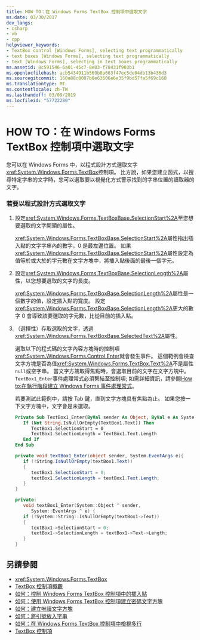 ```yaml
---
title: HOW TO：在 Windows Forms TextBox 控制項中選取文字
ms.date: 03/30/2017
dev_langs:
- csharp
- vb
- cpp
helpviewer_keywords:
- TextBox control [Windows Forms], selecting text programmatically
- text boxes [Windows Forms], selecting text programmatically
- text [Windows Forms], selecting in text boxes programmatically
ms.assetid: 8c591546-6a01-45c7-8e03-f78431f903b1
ms.openlocfilehash: acb5434911b569b0a663f47ec5de04db13b436d3
ms.sourcegitcommit: 160a88c8087b0e63606e6e35f9bd57fa5f69c168
ms.translationtype: MT
ms.contentlocale: zh-TW
ms.lasthandoff: 03/09/2019
ms.locfileid: "57722280"
---
```

# <a name="how-to-select-text-in-the-windows-forms-textbox-control"></a>HOW TO：在 Windows Forms TextBox 控制項中選取文字
您可以在 Windows Forms 中，以程式設計方式選取文字<xref:System.Windows.Forms.TextBox>控制項。 比方說，如果您建立函式，以搜尋特定字串的文字時，您可以選取要以視覺化方式警示找到的字串位置的讀取器的文字。  
  
### <a name="to-select-text-programmatically"></a>若要以程式設計方式選取文字  
  
1.  設定<xref:System.Windows.Forms.TextBoxBase.SelectionStart%2A>至您想要選取的文字開頭的屬性。  
  
     <xref:System.Windows.Forms.TextBoxBase.SelectionStart%2A>屬性指出插入點的文字字串內的數字，0 是最左邊位置。 如果<xref:System.Windows.Forms.TextBoxBase.SelectionStart%2A>屬性設定為值等於或大於的字元數在文字方塊中，將插入點後面的最後一個字元。  
  
2.  設定<xref:System.Windows.Forms.TextBoxBase.SelectionLength%2A>屬性，以您想要選取的文字的長度。  
  
     <xref:System.Windows.Forms.TextBoxBase.SelectionLength%2A>屬性是一個數字的值，設定插入點的寬度。 設定<xref:System.Windows.Forms.TextBoxBase.SelectionLength%2A>更大的數字 0 會導致該要選取的字元數，比從目前的插入點。  
  
3.  （選擇性）存取選取的文字，透過<xref:System.Windows.Forms.TextBoxBase.SelectedText%2A>屬性。  
  
     選取以下的程式碼的文字內容方塊時的控制項<xref:System.Windows.Forms.Control.Enter>就會發生事件。 這個範例會檢查文字方塊是否為值<xref:System.Windows.Forms.TextBox.Text%2A>不是屬性`null`或空字串。 當文字方塊取得焦點時，會選取目前的文字在文字方塊中。 `TextBox1_Enter`事件處理常式必須繫結至控制項; 如需詳細資訊，請參閱[How to:在執行階段建立 Windows Forms 事件處理常式](../how-to-create-event-handlers-at-run-time-for-windows-forms.md)。  
  
     若要測試此範例中，請按 Tab 鍵，直到文字方塊具有焦點為止。 如果您按一下文字方塊中，文字會是未選取。  
  
    ```vb  
    Private Sub TextBox1_Enter(ByVal sender As Object, ByVal e As System.EventArgs) Handles TextBox1.Enter  
       If (Not String.IsNullOrEmpty(TextBox1.Text)) Then  
          TextBox1.SelectionStart = 0  
          TextBox1.SelectionLength = TextBox1.Text.Length  
       End If  
    End Sub  
    ```  
  
    ```csharp  
    private void textBox1_Enter(object sender, System.EventArgs e){  
       if (!String.IsNullOrEmpty(textBox1.Text))  
       {  
          textBox1.SelectionStart = 0;  
          textBox1.SelectionLength = textBox1.Text.Length;  
       }  
    }  
    ```  
  
    ```cpp  
    private:  
       void textBox1_Enter(System::Object ^ sender,  
          System::EventArgs ^ e) {  
       if (!System::String::IsNullOrEmpty(textBox1->Text))  
       {  
          textBox1->SelectionStart = 0;  
          textBox1->SelectionLength = textBox1->Text->Length;  
       }  
    }  
    ```  
  
## <a name="see-also"></a>另請參閱
- <xref:System.Windows.Forms.TextBox>
- [TextBox 控制項概觀](textbox-control-overview-windows-forms.md)
- [如何：控制 Windows Forms TextBox 控制項中的插入點](how-to-control-the-insertion-point-in-a-windows-forms-textbox-control.md)
- [如何：使用 Windows Forms TextBox 控制項建立密碼文字方塊](how-to-create-a-password-text-box-with-the-windows-forms-textbox-control.md)
- [如何：建立唯讀文字方塊](how-to-create-a-read-only-text-box-windows-forms.md)
- [如何：將引號放入字串](how-to-put-quotation-marks-in-a-string-windows-forms.md)
- [如何：在 Windows Forms TextBox 控制項中檢視多行](how-to-view-multiple-lines-in-the-windows-forms-textbox-control.md)
- [TextBox 控制項](textbox-control-windows-forms.md)
